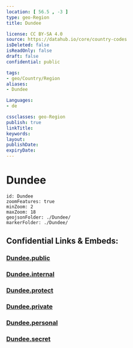 ```yaml
---
location: [ 56.5 , -3 ] 
type: geo-Region
title: Dundee

license: CC BY-SA 4.0
source: https://datahub.io/core/country-codes
isDeleted: false
isReadOnly: false
draft: false
confidential: public

tags:
- geo/Country/Region
aliases:
- Dundee

Languages:
- de

cssclasses: geo-Region
publish: true
linkTitle: 
keywords: 
layout: 
publishDate: 
expiryDate: 
---
```


# Dundee

```leaflet
id: Dundee
zoomFeatures: true 
minZoom: 2 
maxZoom: 18
geojsonFolder: ./Dundee/
markerFolder: ./Dundee/
```


## Confidential Links & Embeds: 

### [Dundee.public](/_public/\Earth\Continent\Europe\Europe~North\UK\Scotland\counties~ScotlandDundee.public.md) 

### [Dundee.internal](/_internal/\Earth\Continent\Europe\Europe~North\UK\Scotland\counties~ScotlandDundee.internal.md) 

### [Dundee.protect](/_protect/\Earth\Continent\Europe\Europe~North\UK\Scotland\counties~ScotlandDundee.protect.md) 

### [Dundee.private](/_private/\Earth\Continent\Europe\Europe~North\UK\Scotland\counties~ScotlandDundee.private.md) 

### [Dundee.personal](/_personal/\Earth\Continent\Europe\Europe~North\UK\Scotland\counties~ScotlandDundee.personal.md) 

### [Dundee.secret](/_secret/\Earth\Continent\Europe\Europe~North\UK\Scotland\counties~ScotlandDundee.secret.md)

